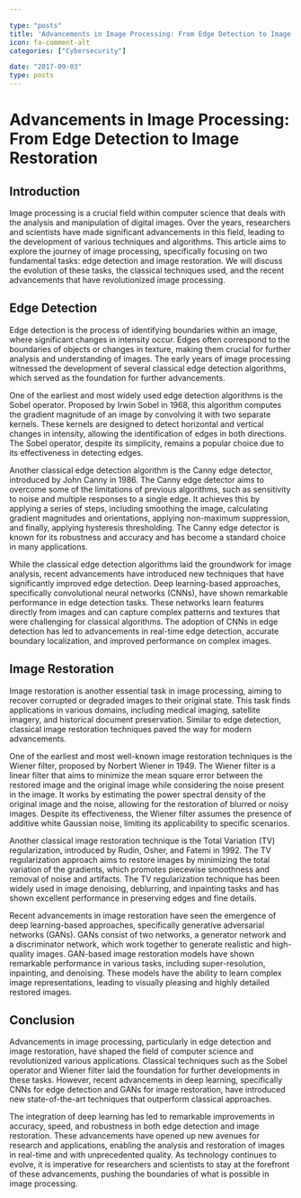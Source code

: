 ```yaml
---

type: "posts"
title: 'Advancements in Image Processing: From Edge Detection to Image Restoration'
icon: fa-comment-alt
categories: ["Cybersecurity"]

date: "2017-09-03"
type: posts
---
```





# Advancements in Image Processing: From Edge Detection to Image Restoration

## Introduction

Image processing is a crucial field within computer science that deals with the analysis and manipulation of digital images. Over the years, researchers and scientists have made significant advancements in this field, leading to the development of various techniques and algorithms. This article aims to explore the journey of image processing, specifically focusing on two fundamental tasks: edge detection and image restoration. We will discuss the evolution of these tasks, the classical techniques used, and the recent advancements that have revolutionized image processing.

## Edge Detection

Edge detection is the process of identifying boundaries within an image, where significant changes in intensity occur. Edges often correspond to the boundaries of objects or changes in texture, making them crucial for further analysis and understanding of images. The early years of image processing witnessed the development of several classical edge detection algorithms, which served as the foundation for further advancements.

One of the earliest and most widely used edge detection algorithms is the Sobel operator. Proposed by Irwin Sobel in 1968, this algorithm computes the gradient magnitude of an image by convolving it with two separate kernels. These kernels are designed to detect horizontal and vertical changes in intensity, allowing the identification of edges in both directions. The Sobel operator, despite its simplicity, remains a popular choice due to its effectiveness in detecting edges.

Another classical edge detection algorithm is the Canny edge detector, introduced by John Canny in 1986. The Canny edge detector aims to overcome some of the limitations of previous algorithms, such as sensitivity to noise and multiple responses to a single edge. It achieves this by applying a series of steps, including smoothing the image, calculating gradient magnitudes and orientations, applying non-maximum suppression, and finally, applying hysteresis thresholding. The Canny edge detector is known for its robustness and accuracy and has become a standard choice in many applications.

While the classical edge detection algorithms laid the groundwork for image analysis, recent advancements have introduced new techniques that have significantly improved edge detection. Deep learning-based approaches, specifically convolutional neural networks (CNNs), have shown remarkable performance in edge detection tasks. These networks learn features directly from images and can capture complex patterns and textures that were challenging for classical algorithms. The adoption of CNNs in edge detection has led to advancements in real-time edge detection, accurate boundary localization, and improved performance on complex images.

## Image Restoration

Image restoration is another essential task in image processing, aiming to recover corrupted or degraded images to their original state. This task finds applications in various domains, including medical imaging, satellite imagery, and historical document preservation. Similar to edge detection, classical image restoration techniques paved the way for modern advancements.

One of the earliest and most well-known image restoration techniques is the Wiener filter, proposed by Norbert Wiener in 1949. The Wiener filter is a linear filter that aims to minimize the mean square error between the restored image and the original image while considering the noise present in the image. It works by estimating the power spectral density of the original image and the noise, allowing for the restoration of blurred or noisy images. Despite its effectiveness, the Wiener filter assumes the presence of additive white Gaussian noise, limiting its applicability to specific scenarios.

Another classical image restoration technique is the Total Variation (TV) regularization, introduced by Rudin, Osher, and Fatemi in 1992. The TV regularization approach aims to restore images by minimizing the total variation of the gradients, which promotes piecewise smoothness and removal of noise and artifacts. The TV regularization technique has been widely used in image denoising, deblurring, and inpainting tasks and has shown excellent performance in preserving edges and fine details.

Recent advancements in image restoration have seen the emergence of deep learning-based approaches, specifically generative adversarial networks (GANs). GANs consist of two networks, a generator network and a discriminator network, which work together to generate realistic and high-quality images. GAN-based image restoration models have shown remarkable performance in various tasks, including super-resolution, inpainting, and denoising. These models have the ability to learn complex image representations, leading to visually pleasing and highly detailed restored images.

## Conclusion

Advancements in image processing, particularly in edge detection and image restoration, have shaped the field of computer science and revolutionized various applications. Classical techniques such as the Sobel operator and Wiener filter laid the foundation for further developments in these tasks. However, recent advancements in deep learning, specifically CNNs for edge detection and GANs for image restoration, have introduced new state-of-the-art techniques that outperform classical approaches.

The integration of deep learning has led to remarkable improvements in accuracy, speed, and robustness in both edge detection and image restoration. These advancements have opened up new avenues for research and applications, enabling the analysis and restoration of images in real-time and with unprecedented quality. As technology continues to evolve, it is imperative for researchers and scientists to stay at the forefront of these advancements, pushing the boundaries of what is possible in image processing.